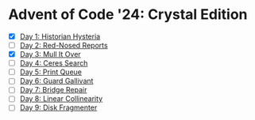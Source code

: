 Advent of Code '24: Crystal Edition
===================================

- [X] [Day 1: Historian Hysteria][1]
- [ ] [Day 2: Red-Nosed Reports][2]
- [X] [Day 3: Mull It Over][3]
- [ ] [Day 4: Ceres Search][4]
- [ ] [Day 5: Print Queue][5]
- [ ] [Day 6: Guard Gallivant][6]
- [ ] [Day 7: Bridge Repair][7]
- [ ] [Day 8: Linear Collinearity][8]
- [ ] [Day 9: Disk Fragmenter][9]

[1]:  https://adventofcode.com/2024/day/1
[2]:  https://adventofcode.com/2024/day/2
[3]:  https://adventofcode.com/2024/day/3
[4]:  https://adventofcode.com/2024/day/4
[5]:  https://adventofcode.com/2024/day/5
[6]:  https://adventofcode.com/2024/day/6
[7]:  https://adventofcode.com/2024/day/7
[8]:  https://adventofcode.com/2024/day/8
[9]:  https://adventofcode.com/2024/day/9
